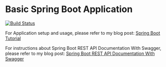 # Basic Spring Boot Application

[![Build Status](https://travis-ci.org/ajtechdeveloper/BasicSpringBoot.svg?branch=master)](https://travis-ci.org/ajtechdeveloper/BasicSpringBoot)

For Application setup and usage, please refer to my blog post: [Spring Boot Tutorial](http://softwaredevelopercentral.blogspot.com/2017/07/spring-boot-tutorial.html)

For instructions about Spring Boot REST API Documentation With Swagger, please refer to my blog post: [Spring Boot REST API Documentation With Swagger](http://softwaredevelopercentral.blogspot.com/2018/10/spring-boot-rest-api-documentation-with.html)
